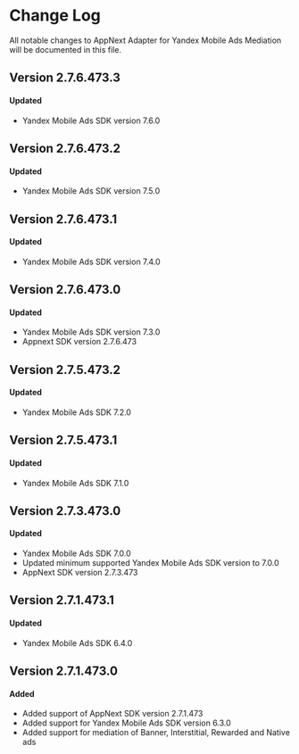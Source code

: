# Change Log
All notable changes to AppNext Adapter for Yandex Mobile Ads Mediation will be documented in this file.

## Version 2.7.6.473.3

#### Updated
* Yandex Mobile Ads SDK version 7.6.0

## Version 2.7.6.473.2

#### Updated
* Yandex Mobile Ads SDK version 7.5.0

## Version 2.7.6.473.1

#### Updated
* Yandex Mobile Ads SDK version 7.4.0

## Version 2.7.6.473.0

#### Updated
* Yandex Mobile Ads SDK version 7.3.0
* Appnext SDK version 2.7.6.473

## Version 2.7.5.473.2

#### Updated
* Yandex Mobile Ads SDK 7.2.0

## Version 2.7.5.473.1

#### Updated
* Yandex Mobile Ads SDK 7.1.0

## Version 2.7.3.473.0

#### Updated
* Yandex Mobile Ads SDK 7.0.0
* Updated minimum supported Yandex Mobile Ads SDK version to 7.0.0
* AppNext SDK version 2.7.3.473

## Version 2.7.1.473.1

#### Updated
* Yandex Mobile Ads SDK 6.4.0

## Version 2.7.1.473.0

#### Added
* Added support of AppNext SDK version 2.7.1.473
* Added support for Yandex Mobile Ads SDK version 6.3.0
* Added support for mediation of Banner, Interstitial, Rewarded and Native ads

